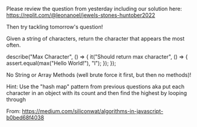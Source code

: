 Please review the question from yesterday including our solution here: https://replit.com/@leonanoel/jewels-stones-huntober2022

Then try tackling tomorrow's question!

 
Given a string of characters, return the character that appears the most often.

describe("Max Character", () => {
 it("Should return max character", () => {
  assert.equal(max("Hello World!"), "l");
 });
});

No String or Array Methods (well brute force it first, but then no methods)! 


Hint: Use the "hash map" pattern from previous questions aka put each character in an object with its count and then find the highest by looping through

From: https://medium.com/siliconwat/algorithms-in-javascript-b0bed68f4038
